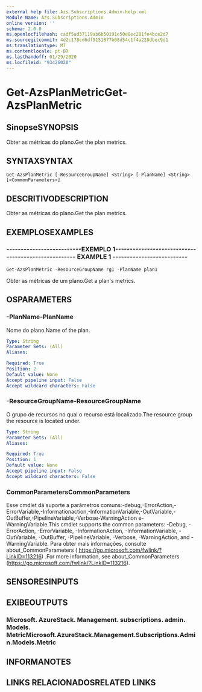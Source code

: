 ```yaml
---
external help file: Azs.Subscriptions.Admin-help.xml
Module Name: Azs.Subscriptions.Admin
online version: ''
schema: 2.0.0
ms.openlocfilehash: cadf5ad37119ab6b50191e50e8ec281fe4bce2d7
ms.sourcegitcommit: 4d2c178cd6df9151877b08d54c1f4a228dbec9d1
ms.translationtype: MT
ms.contentlocale: pt-BR
ms.lasthandoff: 01/29/2020
ms.locfileid: "93426020"
---
```

# <span data-ttu-id="2e130-101">Get-AzsPlanMetric</span><span class="sxs-lookup"><span data-stu-id="2e130-101">Get-AzsPlanMetric</span></span>

## <span data-ttu-id="2e130-102">Sinopse</span><span class="sxs-lookup"><span data-stu-id="2e130-102">SYNOPSIS</span></span>
<span data-ttu-id="2e130-103">Obter as métricas do plano.</span><span class="sxs-lookup"><span data-stu-id="2e130-103">Get the plan metrics.</span></span>

## <span data-ttu-id="2e130-104">SYNTAX</span><span class="sxs-lookup"><span data-stu-id="2e130-104">SYNTAX</span></span>

```
Get-AzsPlanMetric [-ResourceGroupName] <String> [-PlanName] <String> [<CommonParameters>]
```

## <span data-ttu-id="2e130-105">DESCRITIVO</span><span class="sxs-lookup"><span data-stu-id="2e130-105">DESCRIPTION</span></span>
<span data-ttu-id="2e130-106">Obter as métricas do plano.</span><span class="sxs-lookup"><span data-stu-id="2e130-106">Get the plan metrics.</span></span>

## <span data-ttu-id="2e130-107">EXEMPLOS</span><span class="sxs-lookup"><span data-stu-id="2e130-107">EXAMPLES</span></span>

### <span data-ttu-id="2e130-108">--------------------------EXEMPLO 1--------------------------</span><span class="sxs-lookup"><span data-stu-id="2e130-108">-------------------------- EXAMPLE 1 --------------------------</span></span>
```
Get-AzsPlanMetric -ResourceGroupName rg1 -PlanName plan1
```

<span data-ttu-id="2e130-109">Obter as métricas de um plano.</span><span class="sxs-lookup"><span data-stu-id="2e130-109">Get a plan's metrics.</span></span>

## <span data-ttu-id="2e130-110">OS</span><span class="sxs-lookup"><span data-stu-id="2e130-110">PARAMETERS</span></span>

### <span data-ttu-id="2e130-111">-PlanName</span><span class="sxs-lookup"><span data-stu-id="2e130-111">-PlanName</span></span>
<span data-ttu-id="2e130-112">Nome do plano.</span><span class="sxs-lookup"><span data-stu-id="2e130-112">Name of the plan.</span></span>

```yaml
Type: String
Parameter Sets: (All)
Aliases: 

Required: True
Position: 2
Default value: None
Accept pipeline input: False
Accept wildcard characters: False
```

### <span data-ttu-id="2e130-113">-ResourceGroupName</span><span class="sxs-lookup"><span data-stu-id="2e130-113">-ResourceGroupName</span></span>
<span data-ttu-id="2e130-114">O grupo de recursos no qual o recurso está localizado.</span><span class="sxs-lookup"><span data-stu-id="2e130-114">The resource group the resource is located under.</span></span>

```yaml
Type: String
Parameter Sets: (All)
Aliases: 

Required: True
Position: 1
Default value: None
Accept pipeline input: False
Accept wildcard characters: False
```

### <span data-ttu-id="2e130-115">CommonParameters</span><span class="sxs-lookup"><span data-stu-id="2e130-115">CommonParameters</span></span>
<span data-ttu-id="2e130-116">Esse cmdlet dá suporte a parâmetros comuns:-debug,-ErrorAction,-ErrorVariable,-Informationaction,-InformationVariable,-OutVariable,-OutBuffer,-PipelineVariable,-Verbose-WarningAction e-WarningVariable.</span><span class="sxs-lookup"><span data-stu-id="2e130-116">This cmdlet supports the common parameters: -Debug, -ErrorAction, -ErrorVariable, -InformationAction, -InformationVariable, -OutVariable, -OutBuffer, -PipelineVariable, -Verbose, -WarningAction, and -WarningVariable.</span></span> <span data-ttu-id="2e130-117">Para obter mais informações, consulte about_CommonParameters ( https://go.microsoft.com/fwlink/?LinkID=113216) .</span><span class="sxs-lookup"><span data-stu-id="2e130-117">For more information, see about_CommonParameters (https://go.microsoft.com/fwlink/?LinkID=113216).</span></span>

## <span data-ttu-id="2e130-118">SENSORES</span><span class="sxs-lookup"><span data-stu-id="2e130-118">INPUTS</span></span>

## <span data-ttu-id="2e130-119">EXIBE</span><span class="sxs-lookup"><span data-stu-id="2e130-119">OUTPUTS</span></span>

### <span data-ttu-id="2e130-120">Microsoft. AzureStack. Management. subscriptions. admin. Models. Metric</span><span class="sxs-lookup"><span data-stu-id="2e130-120">Microsoft.AzureStack.Management.Subscriptions.Admin.Models.Metric</span></span>

## <span data-ttu-id="2e130-121">INFORMA</span><span class="sxs-lookup"><span data-stu-id="2e130-121">NOTES</span></span>

## <span data-ttu-id="2e130-122">LINKS RELACIONADOS</span><span class="sxs-lookup"><span data-stu-id="2e130-122">RELATED LINKS</span></span>

